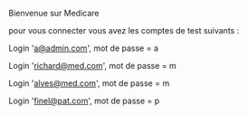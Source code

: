 Bienvenue sur Medicare

pour vous connecter vous avez les comptes de test suivants :

Login 'a@admin.com', mot de passe = a

Login 'richard@med.com', mot de passe = m

Login 'alves@med.com', mot de passe = m

Login 'finel@pat.com', mot de passe = p




